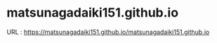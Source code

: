 # matsunagadaiki151.github.io
URL : https://matsunagadaiki151.github.io/matsunagadaiki151.github.io
